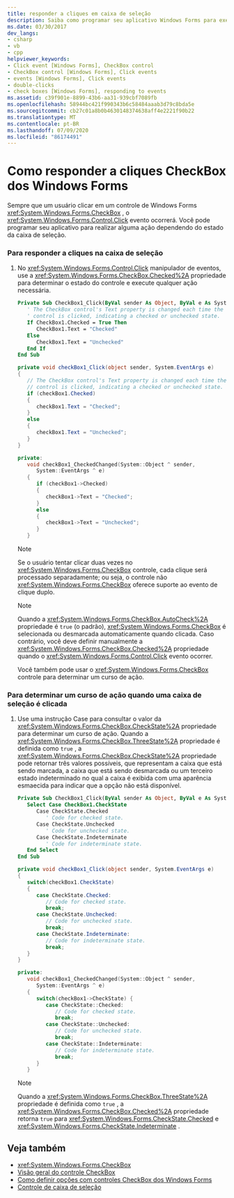 ```yaml
---
title: responder a cliques em caixa de seleção
description: Saiba como programar seu aplicativo Windows Forms para executar alguma ação, dependendo do estado da caixa de seleção.
ms.date: 03/30/2017
dev_langs:
- csharp
- vb
- cpp
helpviewer_keywords:
- Click event [Windows Forms], CheckBox control
- CheckBox control [Windows Forms], Click events
- events [Windows Forms], Click events
- double-clicks
- check boxes [Windows Forms], responding to events
ms.assetid: c39f901e-8899-43b6-aa31-939cbf7089fb
ms.openlocfilehash: 58944bc421f990343b6c58484aaab3d79c8bda5e
ms.sourcegitcommit: cb27c01a8b0b4630148374638aff4e2221f90b22
ms.translationtype: MT
ms.contentlocale: pt-BR
ms.lasthandoff: 07/09/2020
ms.locfileid: "86174491"
---
```

# <a name="how-to-respond-to-windows-forms-checkbox-clicks"></a>Como responder a cliques CheckBox dos Windows Forms
Sempre que um usuário clicar em um controle de Windows Forms <xref:System.Windows.Forms.CheckBox> , o <xref:System.Windows.Forms.Control.Click> evento ocorrerá. Você pode programar seu aplicativo para realizar alguma ação dependendo do estado da caixa de seleção.  
  
### <a name="to-respond-to-checkbox-clicks"></a>Para responder a cliques na caixa de seleção  
  
1. No <xref:System.Windows.Forms.Control.Click> manipulador de eventos, use a <xref:System.Windows.Forms.CheckBox.Checked%2A> propriedade para determinar o estado do controle e execute qualquer ação necessária.  
  
    ```vb  
    Private Sub CheckBox1_Click(ByVal sender As Object, ByVal e As System.EventArgs) Handles CheckBox1.Click  
       ' The CheckBox control's Text property is changed each time the
       ' control is clicked, indicating a checked or unchecked state.  
       If CheckBox1.Checked = True Then  
          CheckBox1.Text = "Checked"  
       Else  
          CheckBox1.Text = "Unchecked"  
       End If  
    End Sub  
    ```  
  
    ```csharp  
    private void checkBox1_Click(object sender, System.EventArgs e)  
    {  
       // The CheckBox control's Text property is changed each time the
       // control is clicked, indicating a checked or unchecked state.  
       if (checkBox1.Checked)  
       {  
          checkBox1.Text = "Checked";  
       }  
       else  
       {  
          checkBox1.Text = "Unchecked";  
       }  
    }  
    ```  
  
    ```cpp  
    private:  
       void checkBox1_CheckedChanged(System::Object ^ sender,  
          System::EventArgs ^ e)  
       {  
          if (checkBox1->Checked)  
          {  
             checkBox1->Text = "Checked";  
          }  
          else  
          {  
             checkBox1->Text = "Unchecked";  
          }  
       }  
    ```  
  
    > [!NOTE]
    > Se o usuário tentar clicar duas vezes no <xref:System.Windows.Forms.CheckBox> controle, cada clique será processado separadamente; ou seja, o controle não <xref:System.Windows.Forms.CheckBox> oferece suporte ao evento de clique duplo.  
  
    > [!NOTE]
    > Quando a <xref:System.Windows.Forms.CheckBox.AutoCheck%2A> propriedade é `true` (o padrão), <xref:System.Windows.Forms.CheckBox> é selecionada ou desmarcada automaticamente quando clicada. Caso contrário, você deve definir manualmente a <xref:System.Windows.Forms.CheckBox.Checked%2A> propriedade quando o <xref:System.Windows.Forms.Control.Click> evento ocorrer.  
  
     Você também pode usar o <xref:System.Windows.Forms.CheckBox> controle para determinar um curso de ação.  
  
### <a name="to-determine-a-course-of-action-when-a-check-box-is-clicked"></a>Para determinar um curso de ação quando uma caixa de seleção é clicada  
  
1. Use uma instrução Case para consultar o valor da <xref:System.Windows.Forms.CheckBox.CheckState%2A> propriedade para determinar um curso de ação. Quando a <xref:System.Windows.Forms.CheckBox.ThreeState%2A> propriedade é definida como `true` , a <xref:System.Windows.Forms.CheckBox.CheckState%2A> propriedade pode retornar três valores possíveis, que representam a caixa que está sendo marcada, a caixa que está sendo desmarcada ou um terceiro estado indeterminado no qual a caixa é exibida com uma aparência esmaecida para indicar que a opção não está disponível.  
  
    ```vb  
    Private Sub CheckBox1_Click(ByVal sender As Object, ByVal e As System.EventArgs) Handles CheckBox1.Click  
       Select Case CheckBox1.CheckState  
          Case CheckState.Checked  
             ' Code for checked state.  
          Case CheckState.Unchecked  
             ' Code for unchecked state.  
          Case CheckState.Indeterminate  
             ' Code for indeterminate state.  
       End Select
    End Sub  
    ```  
  
    ```csharp  
    private void checkBox1_Click(object sender, System.EventArgs e)  
    {  
       switch(checkBox1.CheckState)  
       {  
          case CheckState.Checked:  
             // Code for checked state.  
             break;  
          case CheckState.Unchecked:  
             // Code for unchecked state.  
             break;  
          case CheckState.Indeterminate:  
             // Code for indeterminate state.  
             break;  
       }  
    }  
    ```  
  
    ```cpp  
    private:  
       void checkBox1_CheckedChanged(System::Object ^ sender,  
          System::EventArgs ^ e)  
       {  
          switch(checkBox1->CheckState) {  
             case CheckState::Checked:  
                // Code for checked state.  
                break;  
             case CheckState::Unchecked:  
                // Code for unchecked state.  
                break;  
             case CheckState::Indeterminate:  
                // Code for indeterminate state.  
                break;  
          }  
       }  
    ```  
  
    > [!NOTE]
    > Quando a <xref:System.Windows.Forms.CheckBox.ThreeState%2A> propriedade é definida como `true` , a <xref:System.Windows.Forms.CheckBox.Checked%2A> propriedade retorna `true` para <xref:System.Windows.Forms.CheckState.Checked> e <xref:System.Windows.Forms.CheckState.Indeterminate> .  
  
## <a name="see-also"></a>Veja também

- <xref:System.Windows.Forms.CheckBox>
- [Visão geral do controle CheckBox](checkbox-control-overview-windows-forms.md)
- [Como definir opções com controles CheckBox dos Windows Forms](how-to-set-options-with-windows-forms-checkbox-controls.md)
- [Controle de caixa de seleção](checkbox-control-windows-forms.md)
